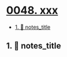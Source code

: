 # [0048. xxx](https://github.com/Tdahuyou/TNotes.nodejs/tree/main/notes/0048.%20xxx)

<!-- region:toc -->

- [1. 📒 notes_title](#1--notes_title)

<!-- endregion:toc -->

## 1. 📒 notes_title
